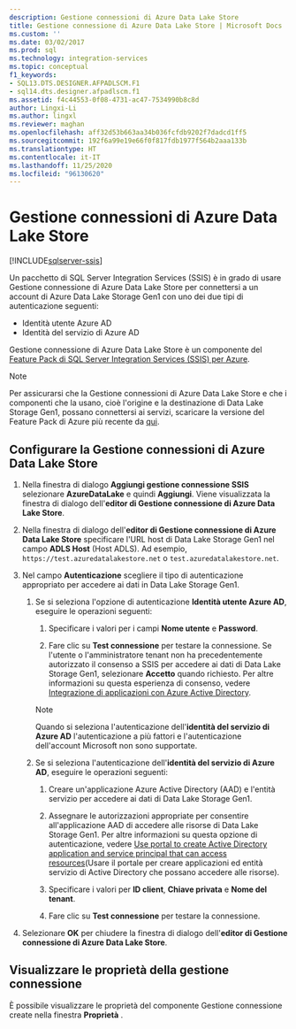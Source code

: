 ```yaml
---
description: Gestione connessioni di Azure Data Lake Store
title: Gestione connessione di Azure Data Lake Store | Microsoft Docs
ms.custom: ''
ms.date: 03/02/2017
ms.prod: sql
ms.technology: integration-services
ms.topic: conceptual
f1_keywords:
- SQL13.DTS.DESIGNER.AFPADLSCM.F1
- sql14.dts.designer.afpadlscm.f1
ms.assetid: f4c44553-0f08-4731-ac47-7534990b8c8d
author: Lingxi-Li
ms.author: lingxl
ms.reviewer: maghan
ms.openlocfilehash: aff32d53b663aa34b036fcfdb9202f7dadcd1ff5
ms.sourcegitcommit: 192f6a99e19e66f0f817fdb1977f564b2aaa133b
ms.translationtype: HT
ms.contentlocale: it-IT
ms.lasthandoff: 11/25/2020
ms.locfileid: "96130620"
---
```

# <a name="azure-data-lake-store-connection-manager"></a>Gestione connessioni di Azure Data Lake Store

[!INCLUDE[sqlserver-ssis](../../includes/applies-to-version/sqlserver-ssis.md)]


Un pacchetto di SQL Server Integration Services (SSIS) è in grado di usare Gestione connessione di Azure Data Lake Store per connettersi a un account di Azure Data Lake Storage Gen1 con uno dei due tipi di autenticazione seguenti:
-   Identità utente Azure AD
-   Identità del servizio di Azure AD 

Gestione connessione di Azure Data Lake Store è un componente del [Feature Pack di SQL Server Integration Services (SSIS) per Azure](../../integration-services/azure-feature-pack-for-integration-services-ssis.md).

> [!NOTE]
> Per assicurarsi che la Gestione connessioni di Azure Data Lake Store e che i componenti che la usano, cioè l'origine e la destinazione di Data Lake Storage Gen1, possano connettersi ai servizi, scaricare la versione del Feature Pack di Azure più recente da [qui](https://www.microsoft.com/download/details.aspx?id=49492). 
 
## <a name="configure-the-azure-data-lake-store-connection-manager"></a>Configurare la Gestione connessioni di Azure Data Lake Store

1.  Nella finestra di dialogo **Aggiungi gestione connessione SSIS** selezionare **AzureDataLake** e quindi **Aggiungi**. Viene visualizzata la finestra di dialogo dell'**editor di Gestione connessione di Azure Data Lake Store**.
  
2.  Nella finestra di dialogo dell'**editor di Gestione connessione di Azure Data Lake Store** specificare l'URL host di Data Lake Storage Gen1 nel campo **ADLS Host** (Host ADLS). Ad esempio, `https://test.azuredatalakestore.net` o `test.azuredatalakestore.net`.
  
3.  Nel campo **Autenticazione** scegliere il tipo di autenticazione appropriato per accedere ai dati in Data Lake Storage Gen1.

    1.  Se si seleziona l'opzione di autenticazione **Identità utente Azure AD**, eseguire le operazioni seguenti:
        1. Specificare i valori per i campi **Nome utente** e **Password**. 
    
        2. Fare clic su **Test connessione** per testare la connessione. Se l'utente o l'amministratore tenant non ha precedentemente autorizzato il consenso a SSIS per accedere ai dati di Data Lake Storage Gen1, selezionare **Accetto** quando richiesto. Per altre informazioni su questa esperienza di consenso, vedere [Integrazione di applicazioni con Azure Active Directory](/azure/active-directory/manage-apps/plan-an-application-integration#integrating-applications-with-azure-ad).
    
        > [!NOTE] 
        > Quando si seleziona l'autenticazione dell'**identità del servizio di Azure AD** l'autenticazione a più fattori e l'autenticazione dell'account Microsoft non sono supportate.
    
    2. Se si seleziona l'autenticazione dell'**identità del servizio di Azure AD**, eseguire le operazioni seguenti:
        1. Creare un'applicazione Azure Active Directory (AAD) e l'entità servizio per accedere ai dati di Data Lake Storage Gen1.
    
        2. Assegnare le autorizzazioni appropriate per consentire all'applicazione AAD di accedere alle risorse di Data Lake Storage Gen1. Per altre informazioni su questa opzione di autenticazione, vedere [Use portal to create Active Directory application and service principal that can access resources](/azure/azure-resource-manager/resource-group-create-service-principal-portal)(Usare il portale per creare applicazioni ed entità servizio di Active Directory che possano accedere alle risorse).
    
        3. Specificare i valori per **ID client**, **Chiave privata** e **Nome del tenant**.
    
        4. Fare clic su **Test connessione** per testare la connessione.  
  
6.  Selezionare **OK** per chiudere la finestra di dialogo dell'**editor di Gestione connessione di Azure Data Lake Store**.  

## <a name="view-the-properties-of-the-connection-manager"></a>Visualizzare le proprietà della gestione connessione
È possibile visualizzare le proprietà del componente Gestione connessione create nella finestra **Proprietà** .  
  
